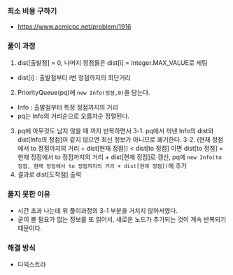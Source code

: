 ### 최소 비용 구하기 
- https://www.acmicpc.net/problem/1916
     
### 풀이 과정
1. dist[출발점] = 0, 나머지 정점들은 dist[i] = Integer.MAX_VALUE로 세팅 
- dist[i] : 출발점부터 i번 정점까지의 최단거리
2. PriorityQueue(pq)에 `new Info(정점,0)`을 담는다. 
- Info : 출발점부터 특정 정점까지의 거리
- pq는 Info의 거리순으로 오름차순 정렬된다.
3. pq에 아무것도 남지 않을 때 까지 반복하면서 
3-1. pq에서 꺼낸 Info의 dist와 dist[Info의 정점]이 같지 않으면 최신 정보가 아니므로 폐기한다.
3-2. (현재 정점에서 to 정점까지의 거리 + dist[현재 정점]) < dist[to 정점] 이면 
dist[to 정점] = 현재 정점에서 to 정점까지의 거리 + dist[현재 정점]로 갱신, pq에 `new Info(to 정점, 현재 정점에서 to 정점까지의 거리 + dist[현재 정점])`에 추가
4. 결과로 dist[도착점] 출력 

### 풀지 못한 이유
- 시간 초과 나는데 위 풀이과정의 3-1 부분을 거치지 않아서였다. 
- 굳이 볼 필요가 없는 정보를 또 읽어서, 새로운 노드가 추가되는 것이 계속 반복되기 때문이다. 

### 해결 방식
- 다익스트라